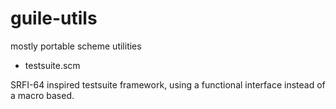 # guile-utils

mostly portable scheme utilities

- testsuite.scm

SRFI-64 inspired testsuite framework, using
a functional interface instead of a macro based.



